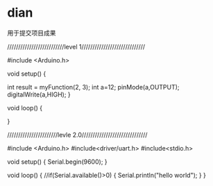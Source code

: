 # dian
用于提交项目成果

 //////////////////////////level 1///////////////////////////// 
 
 #include <Arduino.h>


void setup() {
 
  int result = myFunction(2, 3);
  int a=12;
  pinMode(a,OUTPUT);
  digitalWrite(a,HIGH);
}

void loop() 
{
  
}



///////////////////////levle 2.0//////////////////////////////

#include <Arduino.h>
#include<driver/uart.h>
#include<stdio.h>

void setup()
{
   Serial.begin(9600);
}

void loop()
{
    //if(Serial.available()>0)
    {
        Serial.println("hello world");
    }
}















